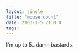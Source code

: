 ```yaml
---
layout: single
title: "mouse count"
date: 2003-1-5 21:0:0
tags: 
---
```


I'm up to 5.. damn bastards.




